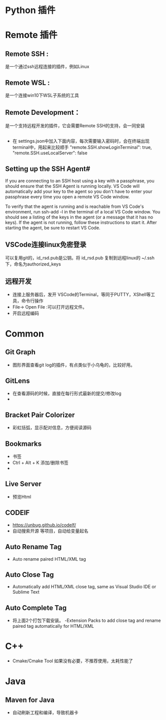 # Python 插件

# Remote 插件
## **Remote SSH** : 
是一个通过ssh远程连接的插件，例如Linux  


## **Remote WSL** :  
是一个连接win10下WSL子系统的工具  
## **Remote Development**：
是一个支持远程开发的插件，它会需要Remote SSH的支持，会一同安装

## 
- 在 settings.json中加入下面内容，每次需要输入密码时，会在终端出现 terminal中，用起来比较顺手
"remote.SSH.showLoginTerminal": true,
"remote.SSH.useLocalServer": false

## Setting up the SSH Agent#
If you are connecting to an SSH host using a key with a passphrase, you should ensure that the SSH Agent is running locally. VS Code will automatically add your key to the agent so you don't have to enter your passphrase every time you open a remote VS Code window.

To verify that the agent is running and is reachable from VS Code's environment, run ssh-add -l in the terminal of a local VS Code window. You should see a listing of the keys in the agent (or a message that it has no keys). If the agent is not running, follow these instructions to start it. After starting the agent, be sure to restart VS Code.
## **VSCode连接linux免密登录**
可以复用git的，id_rsd.pub是公钥。将 id_rsd.pub 复制到远程linux的 ~/.ssh下，命名为authorized_keys

## 远程开发
- 连接上服务器后，发开 VSCode的Terminal，等同于PUTTY，XShell等工具，命令行操作
- File-> Open File :可以打开远程文件。
- 开启远程编码

# Common 
## Git Graph
- 图形界面查看git log的插件，有点类似于小乌龟的，比较好用。

## GitLens
- 在查看源码的时候，直接在每行形式最新的提交/修改log
- 
## Bracket Pair Colorizer
- 彩虹括弧，显示配对信息，方便阅读源码

## Bookmarks
- 书签
- Ctrl + Alt + K 添加/删除书签
- 
## Live Server
- 预览Html

## CODEIF
- https://unbug.github.io/codelf/
- 自动搜索开源 等项目，自动给变量起名

## Auto Rename Tag
- Auto rename paired HTML/XML tag
## Auto Close Tag
- Automatically add HTML/XML close tag, same as Visual Studio IDE or Sublime Text

## Auto Complete Tag
- 将上面2个打包下载安装。
-Extension Packs to add close tag and rename paired tag automatically for HTML/XML

# C++
- Cmake/Cmake Tool 如果没有必要，不推荐使用，太耗性能了

# Java
## Maven for Java
- 自动刷新工程和编译，导致机器卡
